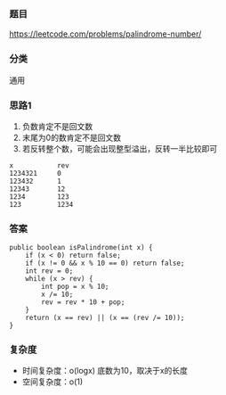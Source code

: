 ### 题目
https://leetcode.com/problems/palindrome-number/

### 分类
通用

### 思路1
1. 负数肯定不是回文数
2. 末尾为0的数肯定不是回文数
3. 若反转整个数，可能会出现整型溢出，反转一半比较即可
```
x           rev
1234321     0
123432      1
12343       12
1234        123
123         1234
```

### 答案
```
public boolean isPalindrome(int x) {
    if (x < 0) return false;
    if (x != 0 && x % 10 == 0) return false;
    int rev = 0;
    while (x > rev) {
        int pop = x % 10;
        x /= 10;
        rev = rev * 10 + pop;
    }
    return (x == rev) || (x == (rev /= 10));
}
```

### 复杂度
* 时间复杂度：o(logx) 底数为10，取决于x的长度
* 空间复杂度：o(1)